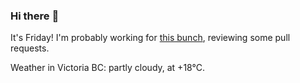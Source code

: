 ### Hi there :wave:

It's Friday! I'm probably working for [this bunch](https://github.com/kohofinancial), reviewing some pull requests.

Weather in Victoria BC: partly cloudy, at +18°C.
